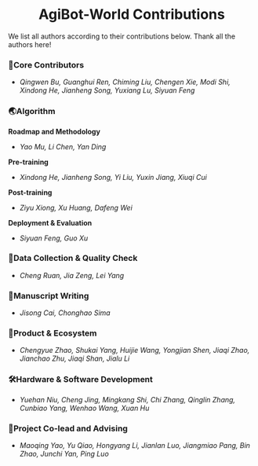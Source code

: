 <div align="center">

# AgiBot-World Contributions

</div>

We list all authors according to their contributions below. Thank all the authors here!

### 🌟Core Contributors
 - *Qingwen Bu, Guanghui Ren, Chiming Liu, Chengen Xie, Modi Shi, Xindong He, Jianheng Song, Yuxiang Lu, Siyuan Feng* 


### 🌏Algorithm
**Roadmap and Methodology** <br>
- *Yao Mu, Li Chen, Yan Ding* <br>
  
**Pre-training** <br>
- *Xindong He, Jianheng Song, Yi Liu, Yuxin Jiang, Xiuqi Cui* <br>

**Post-training** <br>
- *Ziyu Xiong, Xu Huang, Dafeng Wei* <br>

**Deployment & Evaluation** <br>
- *Siyuan Feng, Guo Xu* <br>

### 🦾Data Collection & Quality Check
- *Cheng Ruan, Jia Zeng, Lei Yang*

### 📖Manuscript Writing
- *Jisong Cai, Chonghao Sima*

### 💫Product & Ecosystem
- *Chengyue Zhao, Shukai Yang, Huijie Wang, Yongjian Shen, Jiaqi Zhao, Jianchao Zhu, Jiaqi Shan, Jialu Li*

### 🛠️Hardware & Software Development
- *Yuehan Niu, Cheng Jing, Mingkang Shi, Chi Zhang, Qinglin Zhang, Cunbiao Yang, Wenhao Wang, Xuan Hu*

### 🚀Project Co-lead and Advising
- *Maoqing Yao, Yu Qiao, Hongyang Li, Jianlan Luo, Jiangmiao Pang, Bin Zhao, Junchi Yan, Ping Luo*
